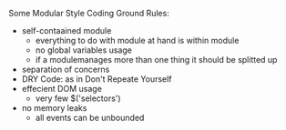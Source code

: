 Some Modular Style Coding Ground Rules:
- self-contaained module
  - everything to do with module at hand is within module
  - no global variables usage
  - if a modulemanages more than one thing it should be splitted up
- separation of concerns
- DRY Code: as in Don't Repeate Yourself
- effecient DOM usage
  - very few $('selectors')
- no memory leaks
  - all events can be unbounded